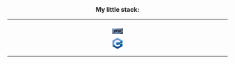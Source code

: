 <center><b>Мy little stack:</b>
    <hr>
    <div class="container">
        <div id="con1"><img height="5%" width="5%" src='https://github.com/devicons/devicon/blob/master/icons/php/php-original.svg'></div>
        <div id="con2"><img height="5%" width="5%" src='https://github.com/devicons/devicon/blob/master/icons/cplusplus/cplusplus-original.svg'></div>
        <div id="con3"></div>
    </div>
    <hr>
    <source
      srcset="https://github-readme-stats.vercel.app/api?username=anuraghazra&show_icons=true"
      media="(prefers-color-scheme: light), (prefers-color-scheme: no-preference)"
    />

